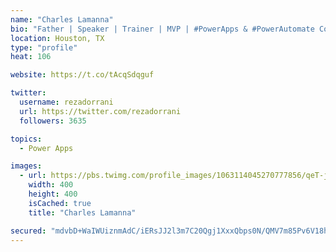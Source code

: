 ```yaml
---
name: "Charles Lamanna"
bio: "Father | Speaker | Trainer | MVP | #PowerApps & #PowerAutomate Community Super User | YouTuber Right-pointing triangle http://youtube.com/c/rezadorrani | Learn - Share - Clockwise rightwards and leftwards open circle arrows"
location: Houston, TX
type: "profile"
heat: 106

website: https://t.co/tAcqSdqguf

twitter:
  username: rezadorrani
  url: https://twitter.com/rezadorrani
  followers: 3635

topics:
  - Power Apps

images:
  - url: https://pbs.twimg.com/profile_images/1063114045270777856/qeT-jpWr_400x400.jpg
    width: 400
    height: 400
    isCached: true
    title: "Charles Lamanna"

secured: "mdvbD+WaIWUiznmAdC/iERsJJ2l3m7C20Qgj1XxxQbps0N/QMV7m85Pv6V18hhp0f6T65FPDb04romQpnD8g2czhueoUjXMH1XtQCmHXKUoc/CsGQoMo7KMvipkUQ4DEaiqJYfK45N1t5jeh6b3CAGf2wGZegGrJ7E3wBQavy2oMdp8NQ/CcyFjdN6riPjImV2mqAyyG2UtABxkiavK9zHR06GozyBh9evfiN8Fyuwk4qF7BVNi/lNcNqdh2jQgYjcY8aLg2DKHgyAhguEU/7S0sxR3aabaM/MIHt3nj450AUjuic8rNbGt/aTtWdZcIl0Dtc5TxEPogO1A792+n8fHFzk6Ai6qFMEAbnG8qvuPkjeOfWE5O01Q6pPndNm4nSJO9W69VogRjqxvX8y0eFOlxJe9yiZAXlKKlzfPcR1o=;aWwWg3YPbsf3pIypOqgv7w=="
---
```


